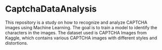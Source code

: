 # CaptchaDataAnalysis
This repository is a study on how to recognize and analyze CAPTCHA images using Machine Learning. The goal is to train a model to identify the characters in the images.  The dataset used is CAPTCHA Images from Kaggle, which contains various CAPTCHA images with different styles and distortions.
